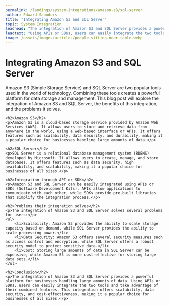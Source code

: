 ```yaml
---
permalink: /landings/system-integrations/amazon-s3/sql-server
author: Edward Saunders
title: "Integrating Amazon S3 and SQL Server"
topic: System Integration
leadhead: "The integration of Amazon S3 and SQL Server provides a powerful platform for businesses handling large amounts of data"
leadtext: "Using APIs or SDKs, users can easily integrate the two tools and take advantage of their combined features. This integration offers scalability, data security, and cost-effectiveness, making it a popular choice for businesses of all sizes."
image: /assets/images/articles/people-sitting-near-table.webp
---
```

<div class="arttext">
	<h1>Integrating Amazon S3 and SQL Server</h1>
	<p>Amazon S3 (Simple Storage Service) and SQL Server are two popular tools used in the world of technology. Combining these tools creates a powerful platform for data storage and management. This blog post will explore the integration of Amazon S3 and SQL Server, the benefits of this integration, and the problems it solves.</p>

	<h2>Amazon S3</h2>
	<p>Amazon S3 is a cloud-based storage service provided by Amazon Web Services (AWS). It allows users to store and retrieve data from anywhere in the world, using a web-based interface or APIs. It offers features such as scalability, data security, and durability, making it a popular choice for businesses handling large amounts of data.</p>

	<h2>SQL Server</h2>
	<p>SQL Server is a relational database management system (RDBMS) developed by Microsoft. It allows users to create, manage, and store databases. It offers features such as data security, high availability, and scalability, making it a popular choice for businesses of all sizes.</p>

	<h2>Integration through API or SDK</h2>
	<p>Amazon S3 and SQL Server can be easily integrated using APIs or SDKs (Software Development Kits). APIs allow applications to communicate with each other, while SDKs provide pre-built libraries that simplify the integration process.</p>

	<h2>Problems their integration solves</h2>
	<p>The integration of Amazon S3 and SQL Server solves several problems for users:</p>
	<ul>
		<li>Scalability: Amazon S3 provides the ability to scale storage capacity based on demand, while SQL Server provides the ability to scale processing power.</li>
		<li>Data Security: Amazon S3 offers several security measures such as access control and encryption, while SQL Server offers a robust security model to protect sensitive data.</li>
		<li>Cost: Storing large amounts of data in SQL Server can be expensive, while Amazon S3 is more cost-effective for storing large data sets.</li>
	</ul>

	<h2>Conclusion</h2>
	<p>The integration of Amazon S3 and SQL Server provides a powerful platform for businesses handling large amounts of data. Using APIs or SDKs, users can easily integrate the two tools and take advantage of their combined features. This integration offers scalability, data security, and cost-effectiveness, making it a popular choice for businesses of all sizes.</p>

</div>